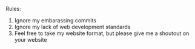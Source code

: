 Rules: 
1. Ignore my embarassing commits
2. Ignore my lack of web development standards 
3. Feel free to take my website format, but please give me a shoutout on your website
